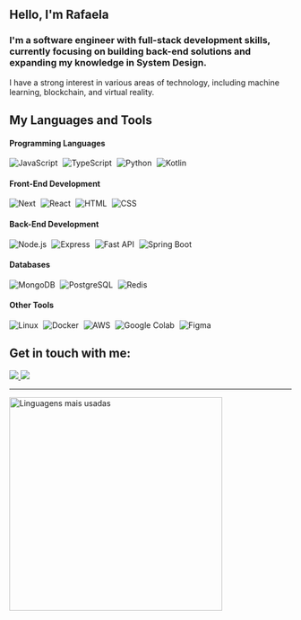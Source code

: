 ## Hello, I'm Rafaela
### I'm a software engineer with full-stack development skills, currently focusing on building back-end solutions and expanding my knowledge in System Design.

I have a strong interest in various areas of technology, including machine learning, blockchain, and virtual reality.

## My Languages and Tools

#### Programming Languages
<div align="left">
  <img src="https://img.shields.io/badge/-JavaScript-05122A?style=flat&logo=javascript" alt="JavaScript" title="JavaScript">
  <img width="1" />
  <img src="https://img.shields.io/badge/-TypeScript-05122A?style=flat&logo=typescript" alt="TypeScript" title="TypeScript">
  <img width="1" />
  <img src="https://img.shields.io/badge/-Python-05122A?style=flat&logo=python" alt="Python" title="Python">
  <img width="1" />
  <img src="https://img.shields.io/badge/-Kotlin-05122A?style=flat&logo=kotlin" alt="Kotlin" title="Kotlin">

</div>

#### Front-End Development
<div align="left">
  <img src="https://img.shields.io/badge/-Next.js-05122A?style=flat&logo=Next.js" alt="Next" title="Next">
  <img width="1" />
  <img src="https://img.shields.io/badge/-React-05122A?style=flat&logo=react" alt="React" title="React">
  <img width="1" />
  <img src="https://img.shields.io/badge/-HTML-05122A?style=flat&logo=html5" alt="HTML" title="HTML">
  <img width="1" />
  <img src="https://img.shields.io/badge/-CSS-05122A?style=flat&logo=css3" alt="CSS" title="CSS">
</div>

#### Back-End Development
<div align="left">
  <img src="https://img.shields.io/badge/-Node.js-05122A?style=flat&logo=node.js" alt="Node.js" title="Node.js">
  <img width="1" />
  <img src="https://img.shields.io/badge/-Express-05122A?style=flat&logo=express" alt="Express" title="Express">
  <img width="1" />
  <img src="https://img.shields.io/badge/-FastAPI-05122A?style=flat&logo=fastapi" alt="Fast API" title="Fast API">
  <img width="1" />
  <img src="https://img.shields.io/badge/-SpringBoot-05122A?style=flat&logo=spring" alt="Spring Boot" title="Spring Boot">
</div>

#### Databases
<div align="left">
  <img src="https://img.shields.io/badge/-MongoDB-05122A?style=flat&logo=mongodb" alt="MongoDB" title="MongoDB">
  <img width="1" />
  <img src="https://img.shields.io/badge/-PostgreSQL-05122A?style=flat&logo=postgresql" alt="PostgreSQL" title="PostgreSQL">
  <img width="1" />
  <img src="https://img.shields.io/badge/-Redis-05122A?style=flat&logo=redis" alt="Redis" title="Redis">
</div>

#### Other Tools
<div align="left">
  <img src="https://img.shields.io/badge/-Linux-05122A?style=flat&logo=linux" alt="Linux" title="Linux">
  <img width="1" />
  <img src="https://img.shields.io/badge/-Docker-05122A?style=flat&logo=docker" alt="Docker" title="Docker">
  <img width="1" />
  <img src="https://img.shields.io/badge/-AWS-05122A?style=flat&logo=aws" alt="AWS" title="AWS">
  <img width="1" />
  <img src="https://img.shields.io/badge/-Google%20Colab-05122A?style=flat&logo=google-colab" alt="Google Colab" title="Google Colab">
  <img width="1" />
  <img src="https://img.shields.io/badge/-Figma-05122A?style=flat&logo=figma" alt="Figma" title="Figma">
</div>

## Get in touch with me:
<a href="mailto:raafanobre@gmail.com">
    <img src="https://img.shields.io/badge/Gmail-D14836?style=for-the-badge&logo=gmail&logoColor=white" />
</a>
<a href="https://www.linkedin.com/in/rafaela-nobre/">
    <img src="https://img.shields.io/badge/LinkedIn-0077B5?style=for-the-badge&logo=linkedin&logoColor=white" />
</a>

</br>

---

<img width="380em" alt="Linguagens mais usadas" src="https://github-readme-stats.vercel.app/api/top-langs/?username=rafaelanobre&layout=compact&theme=dracula"/>
